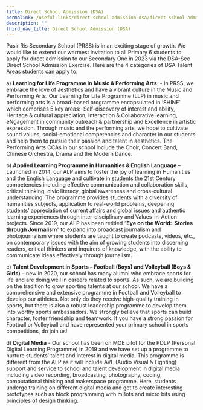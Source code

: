 ```yaml
---
title: Direct School Admission (DSA)
permalink: /useful-links/direct-school-admission-dsa/direct-school-admission-dsa/
description: ""
third_nav_title: Direct School Admission (DSA)
---
```

Pasir Ris Secondary School (PRSS) is in an exciting stage of growth. We would like to extend our warmest invitation to all Primary 6 students to apply for direct admission to our Secondary One in 2023 via the DSA-Sec Direct School Admission Exercise. Here are the 4 categories of DSA Talent Areas students can apply to:

  

a) **Learning for Life Programme in** **Music & Performing Arts**  - In PRSS, we embrace the love of aesthetics and have a vibrant culture in the Music and Performing Arts. Our Learning for Life Programme (LLP) in music and performing arts is a broad-based programme encapsulated in ‘SHINE’ which comprises 5 key areas:  Self-discovery of interest and ability, Heritage & cultural appreciation, Interaction & Collaborative learning, eNgagement in community outreach & partnership and Excellence in artistic expression. Through music and the performing arts, we hope to cultivate sound values, social-emotional competencies and character in our students and help them to pursue their passion and talent in aesthetics. The Performing Arts CCAs in our school include the Choir, Concert Band, Chinese Orchestra, Drama and the Modern Dance. 

  

b) **Applied Learning Programme in Humanities & English Language** – Launched in 2014, our ALP aims to foster the joy of learning in Humanities and the English Language and cultivate in students the 21st Century competencies including effective communication and collaboration skills, critical thinking, civic literacy, global awareness and cross-cultural understanding. The programme provides students with a diversity of humanities subjects, application to real-world problems, deepening students’ appreciation of current affairs and global issues and authentic learning experiences through inter-disciplinary and Values-in-Action projects. Since 2019, our ALP has been retitled “**Eye on the World:  Stories through Journalism**” to expand into broadcast journalism and photojournalism where students are taught to create podcasts, videos, etc., on contemporary issues with the aim of growing students into discerning readers, critical thinkers and inquirers of knowledge, with the ability to communicate ideas effectively through journalism.

  

c) **Talent Development in Sports – Football (Boys) and Volleyball (Boys & Girls)** – new in 2020, our school has many alumni who embrace sports for life and are doing well in careers related to sports. As such, we are building on the tradition to grow sporting talents at our school. We have a comprehensive and extensive programme in Football and Volleyball to develop our athletes. Not only do they receive high-quality training in sports, but there is also a robust leadership programme to develop them into worthy sports ambassadors. We strongly believe that sports can build character, foster friendship and teamwork. If you have a strong passion for Football or Volleyball and have represented your primary school in sports competitions, do join us!

  

d) **Digital Media** \- Our school has been on MOE pilot for the PDLP (Personal Digital Learning Programme) in 2019 and we have set up a programme to nurture students’ talent and interest in digital media. This programme is different from the ALP as it will include AVL (Audio Visual & Lighting) support and service to school and talent development in digital media including video recording, broadcasting, photography, coding, computational thinking and makerspace programme. Here, students undergo training on different digital media and get to create interesting prototypes such as block programming with mBots and micro bits using principles of design thinking.